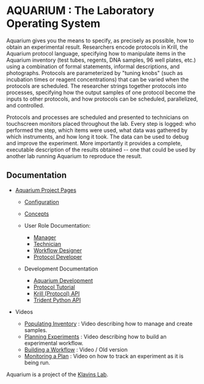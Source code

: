 # AQUARIUM : The Laboratory Operating System

Aquarium gives you the means to specify, as precisely as possible, how to obtain an experimental result.
Researchers encode protocols in Krill, the Aquarium protocol language, specifying how to manipulate items in the Aquarium inventory (test tubes, regents, DNA samples, 96 well plates, etc.) using a combination of formal statements, informal descriptions, and photographs.
Protocols are parameterized by "tuning knobs" (such as incubation times or reagent concentrations) that can be varied when the protocols are scheduled.
The researcher strings together protocols into processes, specifying how the output samples of one protocol become the inputs to other protocols, and how protocols can be scheduled, parallelized, and controlled.

Protocols and processes are scheduled and presented to technicians on touchscreen monitors placed throughout the lab.
Every step is logged: who performed the step, which items were used, what data was gathered by which instruments, and how long it took. The data can be used to debug and improve the experiment.
More importantly it provides a complete, executable description of the results obtained -- one that could be used by another lab running Aquarium to reproduce the result.

## Documentation

- [Aquarium Project Pages](http://klavinslab.org/aquarium)
  - [Configuration](http://klavinslab.org/aquarium/configuration/)
  - [Concepts](http://klavinslab.org/aquarium/concepts/)
  - User Role Documentation:

    - [Manager](http://klavinslab.org/aquarium/manager/)
    - [Technician](http://klavinslab.org/aquarium/technician/)
    - [Workflow Designer](http://klavinslab.org/aquarium/designer/)
    - [Protocol Developer](http://klavinslab.org/aquarium/protocol_developer/)
  
  - Development Documentation

    - [Aquarium Development](http://klavinslab.org/aquarium/aquarium_development/)
    - [Protocol Tutorial](http://klavinslab.org/aquarium/protocol_tutorial/)
    - [Krill (Protocol) API](api)
    - [Trident Python API](https://github.com/klavinslab/trident)
  
- Videos

  - [Populating Inventory](https://www.youtube.com/watch?v=ydN51ew1JmI&feature=youtu.be) : Video describing how to manage and create samples.
  - [Planning Experiments](https://www.youtube.com/watch?v=kYnDc8RIsNg&feature=youtu.be) : Video describing how to build an experimental workflow.
  - [Building a Workflow](https://www.youtube.com/watch?v=xDrv4f2AZlM&feature=youtu.be) : Video / Old version
  - [Monitoring a Plan](https://www.youtube.com/watch?v=WCTmuz5yBAo&feature=youtu.be) : Video on how to track an experiment as it is being run.

Aquarium is a project of the [Klavins Lab](http://klavinslab.org).
